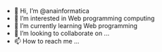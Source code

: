 - 👋 Hi, I’m @anainformatica
- 👀 I’m interested in Web programming
                       computing
- 🌱 I’m currently learning Web programming
- 💞️ I’m looking to collaborate on ...
- 📫 How to reach me ...

<!---
anainformatica/anainformatica is a ✨ special ✨ repository because its `README.md` (this file) appears on your GitHub profile.
You can click the Preview link to take a look at your changes.
--->
